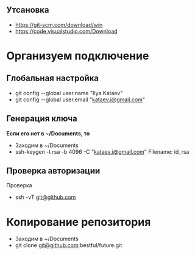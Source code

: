 ## Утсановка
- https://git-scm.com/download/win
- https://code.visualstudio.com/Download

# Организуем подключение

## Глобальная настройка
- git config --global user.name "Ilya Kataev"
- git config --global user.email "kataev.i@gmail.com"

## Генерация ключа

**Если его нет в ~/Documents, то**
- Заходим в ~/Documents
- ssh-keygen -t rsa -b 4096 -C "kataev.i@gmail.com"
Filename: id_rsa

## Проверка авторизации
Проверка
- ssh -vT git@github.com

# Копирование репозитория
- Заходим в ~/Documents 
- git clone git@github.com:bestful/future.git